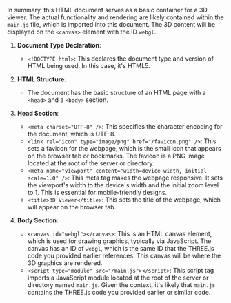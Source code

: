 In summary, this HTML document serves as a basic container for a 3D viewer. The actual functionality and rendering are likely contained within the `main.js` file, which is imported into this document. The 3D content will be displayed on the `<canvas>` element with the ID `webgl`.

1. **Document Type Declaration**:
   - `<!DOCTYPE html>`: This declares the document type and version of HTML being used. In this case, it's HTML5.

2. **HTML Structure**:
   - The document has the basic structure of an HTML page with a `<head>` and a `<body>` section.

3. **Head Section**:
   - `<meta charset="UTF-8" />`: This specifies the character encoding for the document, which is UTF-8.
   - `<link rel="icon" type="image/png" href="/favicon.png" />`: This sets a favicon for the webpage, which is the small icon that appears on the browser tab or bookmarks. The favicon is a PNG image located at the root of the server or directory.
   - `<meta name="viewport" content="width=device-width, initial-scale=1.0" />`: This meta tag makes the webpage responsive. It sets the viewport's width to the device's width and the initial zoom level to 1. This is essential for mobile-friendly designs.
   - `<title>3D Viewer</title>`: This sets the title of the webpage, which will appear on the browser tab.

4. **Body Section**:
   - `<canvas id="webgl"></canvas>`: This is an HTML canvas element, which is used for drawing graphics, typically via JavaScript. The canvas has an ID of `webgl`, which is the same ID that the THREE.js code you provided earlier references. This canvas will be where the 3D graphics are rendered.
   - `<script type="module" src="/main.js"></script>`: This script tag imports a JavaScript module located at the root of the server or directory named `main.js`. Given the context, it's likely that `main.js` contains the THREE.js code you provided earlier or similar code.
